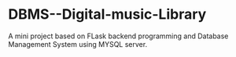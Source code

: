 # DBMS--Digital-music-Library
A mini project based on FLask backend programming and Database Management System using MYSQL server.
